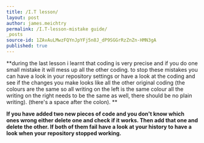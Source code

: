 ```yaml
---
title: /I.T lesson/
layout: post
author: james.meichtry
permalink: /I.T-lesson-mistake guide/
_posts
source-id: 1ZAvAuLMwzFQYnJpYFj5n8J_dP9SGGrRzZnZn-HMN3gA
published: true
---
```

**during the last lesson i learnt that coding is very precise and if you do one small mistake it will mess up all the other coding. to stop these mistakes you can have a look in your repository settings or have a look at the coding and see if the changes you make looks like all the other original coding (the colours are the same so all writing on the left is the same colour all the writing on the right needs to be the same as well, there should be no plain writing). (there's a space after the colon). **

**If you have added two new pieces of code and you don't know which ones wrong either delete one and check if it works. Then add that one and delete the other. If both of them fail have a look at your history to have a look when your repository stopped working.**

 

  

